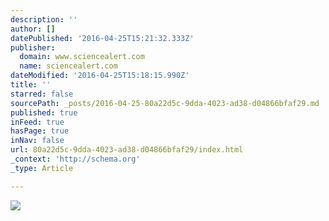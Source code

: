 ```yaml
---
description: ''
author: []
datePublished: '2016-04-25T15:21:32.333Z'
publisher:
  domain: www.sciencealert.com
  name: sciencealert.com
dateModified: '2016-04-25T15:18:15.990Z'
title: ''
starred: false
sourcePath: _posts/2016-04-25-80a22d5c-9dda-4023-ad38-d04866bfaf29.md
published: true
inFeed: true
hasPage: true
inNav: false
url: 80a22d5c-9dda-4023-ad38-d04866bfaf29/index.html
_context: 'http://schema.org'
_type: Article

---
```

![](http://www.sciencealert.com/images/articles/processed/skull-scanning_1024.jpg)